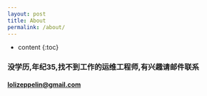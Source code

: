 ```yaml
---
layout: post
title: About
permalink: /about/
---
```


* content
{:toc}


### 没学历,年纪35,找不到工作的运维工程师,有兴趣请邮件联系

#### lolizeppelin@gmail.com